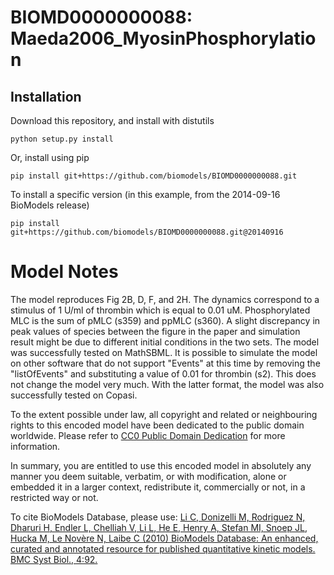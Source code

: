 # BIOMD0000000088: Maeda2006_MyosinPhosphorylation

## Installation

Download this repository, and install with distutils

`python setup.py install`

Or, install using pip

`pip install git+https://github.com/biomodels/BIOMD0000000088.git`

To install a specific version (in this example, from the 2014-09-16 BioModels release)

`pip install git+https://github.com/biomodels/BIOMD0000000088.git@20140916`


# Model Notes


The model reproduces Fig 2B, D, F, and 2H. The dynamics correspond to a
stimulus of 1 U/ml of thrombin which is equal to 0.01 uM. Phosphorylated MLC
is the sum of pMLC (s359) and ppMLC (s360). A slight discrepancy in peak
values of species between the figure in the paper and simulation result might
be due to different initial conditions in the two sets. The model was
successfully tested on MathSBML. It is possible to simulate the model on other
software that do not support "Events" at this time by removing the
"listOfEvents" and substituting a value of 0.01 for thrombin (s2). This does
not change the model very much. With the latter format, the model was also
successfully tested on Copasi.

  

To the extent possible under law, all copyright and related or neighbouring
rights to this encoded model have been dedicated to the public domain
worldwide. Please refer to [CC0 Public Domain
Dedication](http://creativecommons.org/publicdomain/zero/1.0/) for more
information.

In summary, you are entitled to use this encoded model in absolutely any
manner you deem suitable, verbatim, or with modification, alone or embedded it
in a larger context, redistribute it, commercially or not, in a restricted way
or not.

  

To cite BioModels Database, please use: [Li C, Donizelli M, Rodriguez N,
Dharuri H, Endler L, Chelliah V, Li L, He E, Henry A, Stefan MI, Snoep JL,
Hucka M, Le Novère N, Laibe C (2010) BioModels Database: An enhanced, curated
and annotated resource for published quantitative kinetic models. BMC Syst
Biol., 4:92.](http://www.ncbi.nlm.nih.gov/pubmed/20587024)


